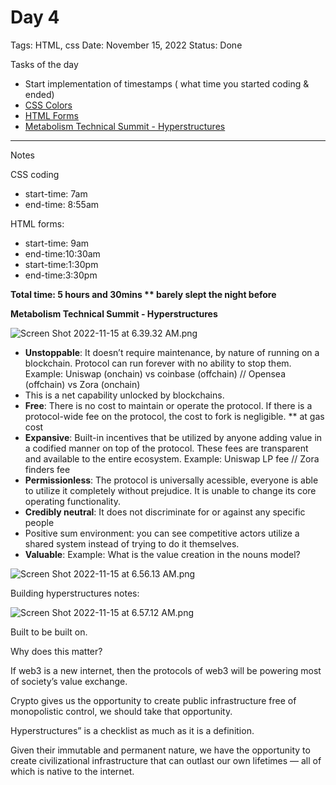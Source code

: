 # Day 4

Tags: HTML, css
Date: November 15, 2022
Status: Done

Tasks of the day

- Start implementation of timestamps ( what time you started coding & ended)
- [CSS Colors](https://www.freecodecamp.org/learn/2022/responsive-web-design/learn-css-colors-by-building-a-set-of-colored-markers/step-1)
- [HTML Forms](https://www.freecodecamp.org/learn/2022/responsive-web-design/learn-html-forms-by-building-a-registration-form/step-1)
- [Metabolism Technical Summit - Hyperstructures](https://www.youtube.com/watch?v=xPGqHABG7To)

---

Notes

CSS coding

- start-time: 7am
- end-time: 8:55am

HTML forms:

- start-time: 9am
- end-time:10:30am
- start-time:1:30pm
- end-time:3:30pm

**Total time: 5 hours and 30mins ** barely slept the night before**

**Metabolism Technical Summit - Hyperstructures**

![Screen Shot 2022-11-15 at 6.39.32 AM.png](Day%204%20486e9d6f86554db4bde894b7868dd4a0/Screen_Shot_2022-11-15_at_6.39.32_AM.png)

- **Unstoppable**: It doesn’t require maintenance, by nature of running on a blockchain. Protocol can run forever with no ability to stop them. Example: Uniswap (onchain) vs coinbase (offchain) // Opensea (offchain) vs Zora (onchain)
- This is a net capability unlocked by blockchains.
- **Free**: There is no cost to maintain or operate the protocol. If there is a protocol-wide fee on the protocol, the cost to fork is negligible. ** at gas cost
- **Expansive**: Built-in incentives that be utilized by anyone adding value in a codified manner on top of the protocol. These fees are transparent and available to the entire ecosystem. Example: Uniswap LP fee // Zora finders fee
- **Permissionless**: The protocol is universally acessible, everyone is able to utilize it completely without prejudice. It is unable to change its core operating functionality.
- **Credibly neutral**: It does not discriminate for or against any specific people
- Positive sum environment: you can see competitive actors utilize a shared system instead of trying to do it themselves.
- **Valuable**: Example: What is the value creation in the nouns model?

![Screen Shot 2022-11-15 at 6.56.13 AM.png](Day%204%20486e9d6f86554db4bde894b7868dd4a0/Screen_Shot_2022-11-15_at_6.56.13_AM.png)

Building hyperstructures notes: 

![Screen Shot 2022-11-15 at 6.57.12 AM.png](Day%204%20486e9d6f86554db4bde894b7868dd4a0/Screen_Shot_2022-11-15_at_6.57.12_AM.png)

Built to be built on.

Why does this matter?

If web3 is a new internet, then the protocols of web3 will be powering most of society’s value exchange.

Crypto gives us the opportunity to create public infrastructure free of monopolistic control, we should take that opportunity.

Hyperstructures” is a checklist as much as it is a definition.

Given their immutable and permanent nature, we have the opportunity to create civilizational infrastructure that can outlast our own lifetimes — all of which is native to the internet.